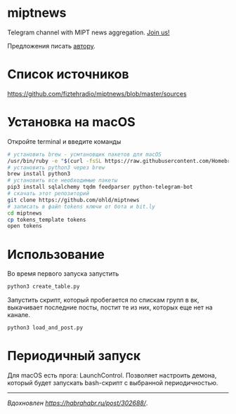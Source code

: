 # miptnews
Telegram channel with MIPT news aggregation. [Join us!](https://t.me/miptnews)

Предложения писать [автору](telegram.me/okhlopkov).

# Список источников

https://github.com/fiztehradio/miptnews/blob/master/sources

# Установка на macOS
 
Откройте terminal и введите команды 

```bash
# установить brew - усмтановщик пакетов для macOS
/usr/bin/ruby -e "$(curl -fsSL https://raw.githubusercontent.com/Homebrew/install/master/install)"
# установить python3 через brew 
brew install python3
# установить все необходимые пакеты
pip3 install sqlalchemy tqdm feedparser python-telegram-bot
# скачать этот репозиторий
git clone https://github.com/ohld/miptnews
# записать в файл tokens ключи от бота и bit.ly
cd miptnews
cp tokens_template tokens
open tokens
```

# Использование

Во время первого запуска запустить

``` bash
python3 create_table.py
```

Запустить скрипт, который пробегается по спискам групп в вк, выкачивает последние посты, постит те из них, которых еще нет на канале.

``` bash
python3 load_and_post.py
```

# Периодичный запуск

Для macOS есть прога: LaunchControl. Позволяет настроить демона, который будет запускать bash-скрипт с выбранной периодичностью. 

___
_Вдохновлен https://habrahabr.ru/post/302688/_.
